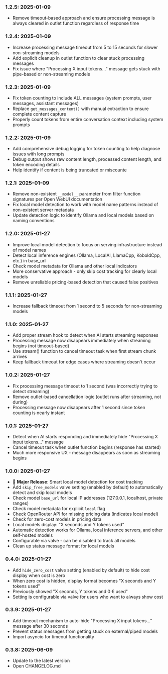 ### 1.2.5: 2025-01-09

* Remove timeout-based approach and ensure processing message is always cleared in outlet function regardless of response time

### 1.2.4: 2025-01-09

* Increase processing message timeout from 5 to 15 seconds for slower non-streaming models
* Add explicit cleanup in outlet function to clear stuck processing messages
* Fix issue where "Processing X input tokens..." message gets stuck with pipe-based or non-streaming models

### 1.2.3: 2025-01-09

* Fix token counting to include ALL messages (system prompts, user messages, assistant messages)
* Replace `get_messages_content()` with manual extraction to ensure complete content capture
* Properly count tokens from entire conversation context including system prompts

### 1.2.2: 2025-01-09

* Add comprehensive debug logging for token counting to help diagnose issues with long prompts
* Debug output shows raw content length, processed content length, and token encoding details
* Help identify if content is being truncated or miscounte

### 1.2.1: 2025-01-09

* Remove non-existent `__model__` parameter from filter function signatures per Open WebUI documentation
* Fix local model detection to work with model name patterns instead of non-existent server metadata
* Update detection logic to identify Ollama and local models based on naming conventions

### 1.2.0: 2025-01-27

* Improve local model detection to focus on serving infrastructure instead of model names
* Detect local inference engines (Ollama, LocalAI, LlamaCpp, KoboldCpp, etc.) in base_url
* Check model metadata for Ollama and other local indicators
* More conservative approach - only skip cost tracking for clearly local models
* Remove unreliable pricing-based detection that caused false positives

### 1.1.1: 2025-01-27

* Increase fallback timeout from 1 second to 5 seconds for non-streaming models

### 1.1.0: 2025-01-27

* Add proper stream hook to detect when AI starts streaming responses
* Processing message now disappears immediately when streaming begins (not timeout-based)
* Use stream() function to cancel timeout task when first stream chunk arrives
* Keep fallback timeout for edge cases where streaming doesn't occur

### 1.0.2: 2025-01-27

* Fix processing message timeout to 1 second (was incorrectly trying to detect streaming)
* Remove outlet-based cancellation logic (outlet runs after streaming, not during)
* Processing message now disappears after 1 second since token counting is nearly instant

### 1.0.1: 2025-01-27

* Detect when AI starts responding and immediately hide "Processing X input tokens..." message
* Cancel timeout task when outlet function begins (response has started)
* Much more responsive UX - message disappears as soon as streaming begins

### 1.0.0: 2025-01-27

* 🎉 **Major Release**: Smart local model detection for cost tracking
* Add `skip_free_models` valve setting (enabled by default) to automatically detect and skip local models
* Check model `base_url` for local IP addresses (127.0.0.1, localhost, private ranges)
* Check model metadata for explicit `local` flag
* Check OpenRouter API for missing pricing data (indicates local model)
* Check for zero-cost models in pricing data
* Local models display: "X seconds and Y tokens used"
* Automatic detection works for Ollama, local inference servers, and other self-hosted models
* Configurable via valve - can be disabled to track all models
* Clean up status message format for local models

### 0.4.0: 2025-01-27

* Add `hide_zero_cost` valve setting (enabled by default) to hide cost display when cost is zero
* When zero cost is hidden, display format becomes "X seconds and Y tokens used"
* Previously showed "X seconds, Y tokens and 0 € used" 
* Setting is configurable via valve for users who want to always show cost

### 0.3.9: 2025-01-27

* Add timeout mechanism to auto-hide "Processing X input tokens..." message after 30 seconds
* Prevent status messages from getting stuck on external/piped models
* Import asyncio for timeout functionality

### 0.3.8: 2025-06-09

* Update to the latest version
* Open CHANGELOG.md